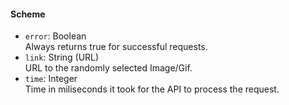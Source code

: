 <h4>Scheme</h4>

- `error`: Boolean  
  Always returns true for successful requests.
- `link`: String (URL)  
  URL to the randomly selected Image/Gif.
- `time`: Integer  
  Time in miliseconds it took for the API to process the request.